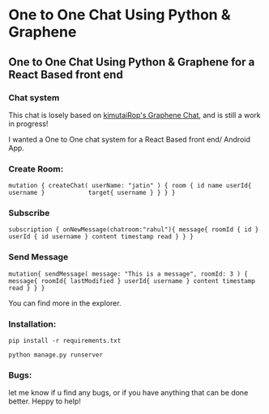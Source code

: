 # One to One Chat Using Python & Graphene 

## One to One Chat Using Python & Graphene for a React Based front end

### Chat system
This chat is losely based on [kimutaiRop's Graphene Chat](https://github.com/kimutaiRop/django-graphene-chat), and is still a work in progress!

I wanted a One to One chat system for a React Based front end/ Android App. 

### Create Room:
`mutation {
	createChat( userName: "jatin" ) {
		room {
			id
			name
			userId{
				username
			}			
			target{
				username
			}
		}
	}
}`
### Subscribe
`subscription {
        onNewMessage(chatroom:"rahul"){
    				message{
              roomId {
                id
              }
              userId {
                id
                username
              }
              content
              timestamp
              read
            }
        }
      }`

### Send Message
`mutation{
	sendMessage( message: "This is a message", roomId: 3 ) {
     message{
      roomId{
        lastModified
      }
      userId{
        username
      }
      content
      timestamp
      read
    }
	}
}`

You can find more in the explorer.

### Installation:
`pip install -r requirements.txt`

`python manage.py runserver`

### Bugs:
let me know if u find any bugs, or if you have anything that can be done better. Heppy to help!
